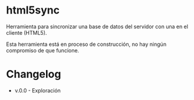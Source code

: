 html5sync
=========

Herramienta para sincronizar una base de datos del servidor con una en el cliente (HTML5).

Esta herramienta está en proceso de construcción, no hay ningún compromiso de que funcione.


Changelog
=========

* v.0.0 - Exploración